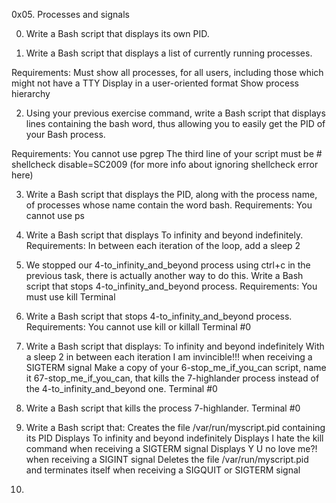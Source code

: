 0x05. Processes and signals


0. Write a Bash script that displays its own PID.

1. Write a Bash script that displays a list of currently running processes.

Requirements:
Must show all processes, for all users, including those which might not have a TTY
Display in a user-oriented format
Show process hierarchy

2. Using your previous exercise command, write a Bash script that displays lines containing the bash word, thus allowing you to easily get the PID of your Bash process.

Requirements:
You cannot use pgrep
The third line of your script must be # shellcheck disable=SC2009 (for more info about ignoring shellcheck error here)

3. Write a Bash script that displays the PID, along with the process name, of processes whose name contain the word bash.
Requirements:
You cannot use ps

4. Write a Bash script that displays To infinity and beyond indefinitely.
Requirements:
In between each iteration of the loop, add a sleep 2

5. We stopped our 4-to_infinity_and_beyond process using ctrl+c in the previous task, there is actually another way to do this.
Write a Bash script that stops 4-to_infinity_and_beyond process.
Requirements:
You must use kill
Terminal
 
6. Write a Bash script that stops 4-to_infinity_and_beyond process.
Requirements:
You cannot use kill or killall
Terminal #0

7. Write a Bash script that displays:
To infinity and beyond indefinitely
With a sleep 2 in between each iteration
I am invincible!!! when receiving a SIGTERM signal
Make a copy of your 6-stop_me_if_you_can script, name it 67-stop_me_if_you_can, that kills the 7-highlander process instead of the 4-to_infinity_and_beyond one.
Terminal #0

8. Write a Bash script that kills the process 7-highlander.
Terminal #0

9. Write a Bash script that:
Creates the file /var/run/myscript.pid containing its PID
Displays To infinity and beyond indefinitely
Displays I hate the kill command when receiving a SIGTERM signal
Displays Y U no love me?! when receiving a SIGINT signal
Deletes the file /var/run/myscript.pid and terminates itself when receiving a SIGQUIT or SIGTERM signal

10. 
